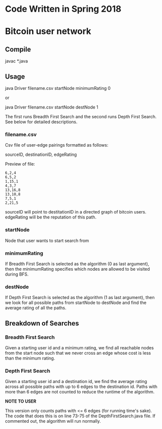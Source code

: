 # Code Written in Spring 2018

# Bitcoin user network

## Compile

javac *.java

## Usage

java Driver filename.csv startNode minimumRating 0

or

java Driver filename.csv startNode destNode 1

The first runs Breadth First Search and the second runs Depth First Search. See below for detailed descriptions.

### filename.csv
Csv file of user-edge pairings formatted as follows: 

sourceID, destinationID, edgeRating

Preview of file:

```
6,2,4
6,5,2
1,15,1
4,3,7
13,16,8
13,10,8
7,5,1
2,21,5
```

sourceID will point to destitationID in a directed graph of bitcoin users. edgeRating will be the reputation of this path.

### startNode

Node that user wants to start search from

### minimumRating

If Breadth First Search is selected as the algorithm (0 as last argument), then the minimumRating specifies which nodes are allowed to be visited during BFS.

### destNode

If Depth First Search is selected as the algorithm (1 as last argument), then we look for all possible paths from startNode to destNode and find the average rating of all the paths.

## Breakdown of Searches

### Breadth First Search
Given a starting user id and a minimum rating, we find all reachable nodes from the start node such that we never cross an edge whose cost is less than the minimum rating.

### Depth First Search
Given a starting user id and a destination id, we find the average rating across all possible paths with up to 6 edges to the destination id. Paths with more than 6 edges are not counted to reduce the runtime of the algorithm.

**NOTE TO USER**

This version only counts paths with <= 6 edges (for running time's sake). The code that does this is on line 73-75 of the DepthFirstSearch.java file. If commented out, the algorithm will run normally.
